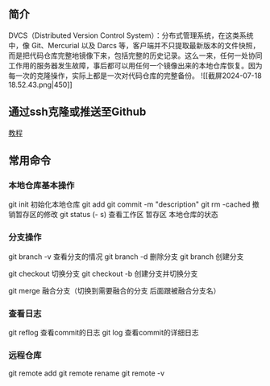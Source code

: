 ## 简介

DVCS（Distributed Version Control System）：分布式管理系统，在这类系统中，像 Git、Mercurial 以及 Darcs 等，客户端并不只提取最新版本的文件快照， 而是把代码仓库完整地镜像下来，包括完整的历史记录。这么一来，任何一处协同工作用的服务器发生故障，事后都可以用任何一个镜像出来的本地仓库恢复。因为每一次的克隆操作，实际上都是一次对代码仓库的完整备份。
![[截屏2024-07-18 18.52.43.png|450]]


## 通过ssh克隆或推送至Github

[教程](https://blog.csdn.net/weixin_65793170/article/details/128563290?ops_request_misc=%257B%2522request%255Fid%2522%253A%2522172129800316800178518523%2522%252C%2522scm%2522%253A%252220140713.130102334..%2522%257D&request_id=172129800316800178518523&biz_id=0&utm_medium=distribute.pc_search_result.none-task-blog-2~all~sobaiduend~default-2-128563290-null-null.142^v100^pc_search_result_base4&utm_term=github%E9%80%9A%E8%BF%87ssh&spm=1018.2226.3001.4187)

## 常用命令

### 本地仓库基本操作

git init 初始化本地仓库
git add 
git commit -m "description" 
git rm -cached 撤销暂存区的修改
git status (- s) 查看工作区 暂存区 本地仓库的状态

### 分支操作

git branch -v 查看分支的情况
git branch -d 删除分支
git branch 创建分支

git checkout 切换分支
git checkout -b 创建分支并切换分支

git merge 融合分支（切换到需要融合的分支 后面跟被融合分支名）

### 查看日志

git reflog 查看commit的日志
git log 查看commit的详细日志

### 远程仓库

git remote add <name> <url>
git remote rename <old-name> <new-name>
git remote -v



